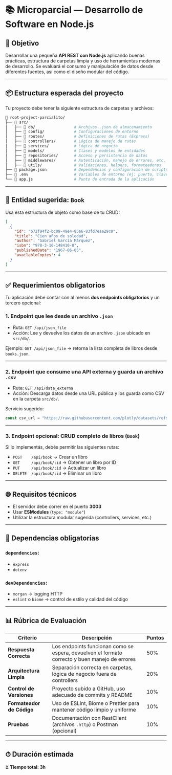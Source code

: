 # 📚 Microparcial — Desarrollo de Software en Node.js

## 🎯 Objetivo

Desarrollar una pequeña **API REST con Node.js** aplicando buenas prácticas, estructura de carpetas limpia y uso de herramientas modernas de desarrollo. Se evaluará el consumo y manipulación de datos desde diferentes fuentes, así como el diseño modular del código.

---

## 📦 Estructura esperada del proyecto

Tu proyecto debe tener la siguiente estructura de carpetas y archivos:

```bash
📁 root-project-parcialito/
├── 📁 src/
│   ├── 📁 db/                 # Archivos .json de almacenamiento
│   ├── 📁 config/             # Configuraciones de entorno
│   ├── 📁 routes/             # Definiciones de rutas (Express)
│   ├── 📁 controllers/        # Lógica de manejo de rutas
│   ├── 📁 services/           # Lógica de negocio
│   ├── 📁 models/             # Clases y modelos de entidades
│   ├── 📁 repositories/       # Acceso y persistencia de datos
│   ├── 📁 middlewares/        # Autenticación, manejo de errores, etc.
│   ├── 📁 utils/              # Validaciones, helpers, formateadores
├── 📄 package.json            # Dependencias y configuración de scripts
├── 📄 .env                    # Variables de entorno (ej: puerto, claves)
└── 📄 app.js                  # Punto de entrada de la aplicación
```

---

## 📘 Entidad sugerida: `Book`

Usa esta estructura de objeto como base de tu CRUD:

```json
[
  {
    "id": "b72f94f2-bc09-49e4-85a6-83fd7eaa29c0",
    "title": "Cien años de soledad",
    "author": "Gabriel García Márquez",
    "isbn": "978-3-16-148410-0",
    "publishedDate": "1967-06-05",
    "availableCopies": 4
  }
]
```

---

## ✅ Requerimientos obligatorios

Tu aplicación debe contar con al menos **dos endpoints obligatorios** y un tercero opcional:

### 1. Endpoint que lee desde un archivo `.json`

* Ruta: `GET /api/json_file`
* Acción: Lee y devuelve los datos de un archivo `.json` ubicado en `src/db/`.

Ejemplo:
`GET /api/json_file` → retorna la lista completa de libros desde `books.json`.

---

### 2. Endpoint que consume una API externa y guarda un archivo `.csv`

* Ruta: `GET /api/data_externa`
* Acción: Descarga datos desde una URL pública y los guarda como CSV en la carpeta `src/db/`.

Servicio sugerido:

```js
const csv_url = "https://raw.githubusercontent.com/plotly/datasets/refs/heads/master/beers.csv";
```

---

### 3. Endpoint opcional: CRUD completo de libros (`Book`)

Si lo implementás, debés permitir las siguientes rutas:

* `POST    /api/book`      → Crear un libro
* `GET     /api/book/:id`  → Obtener un libro por ID
* `PUT     /api/book/:id`  → Actualizar un libro
* `DELETE  /api/book/:id`  → Eliminar un libro

---

## 🌐 Requisitos técnicos

* El servidor debe correr en el puerto **3003**
* Usar **ESModules** (`type: "module"`)
* Utilizar la estructura modular sugerida (controllers, services, etc.)

---

## 🧩 Dependencias obligatorias

### `dependencies`:

* `express`
* `dotenv`

### `devDependencies`:

* `morgan` → logging HTTP
* `eslint` o `biome` → control de estilo y calidad del código

---

## 📊 Rúbrica de Evaluación

| Criterio                  | Descripción                                                                                    | Puntos |
| ------------------------- | ---------------------------------------------------------------------------------------------- | ------ |
| **Respuesta Correcta**    | Los endpoints funcionan como se espera, devuelven el formato correcto y buen manejo de errores | 50%    |
| **Arquitectura Limpia**   | Separación correcta en carpetas, lógica de negocio fuera de controllers                        | 20%    |
| **Control de Versiones**  | Proyecto subido a GitHub, uso adecuado de commits y README                                     | 10%    |
| **Formateador de Código** | Uso de ESLint, Biome o Prettier para mantener código limpio y uniforme                         | 10%    |
| **Pruebas**               | Documentación con RestClient (archivos `.http`) o Postman (opcional)                           | 10%    |

 
---

## ⏱ Duración estimada

⏳ **Tiempo total: 3h**


